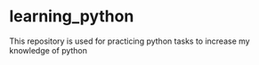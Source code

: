 # learning_python
This repository is used for practicing python tasks to increase my knowledge of python
